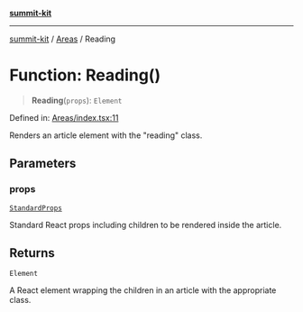 [**summit-kit**](../../README.md)

***

[summit-kit](../../modules.md) / [Areas](../README.md) / Reading

# Function: Reading()

> **Reading**(`props`): `Element`

Defined in: [Areas/index.tsx:11](https://github.com/andrewgremlich/summit-kit/blob/85054e8b1ab204ae3055aea2f899f6aaa1bf1c3f/src/react/Areas/index.tsx#L11)

Renders an article element with the "reading" class.

## Parameters

### props

[`StandardProps`](../../Types/general/type-aliases/StandardProps.md)

Standard React props including children to be rendered inside the article.

## Returns

`Element`

A React element wrapping the children in an article with the appropriate class.
